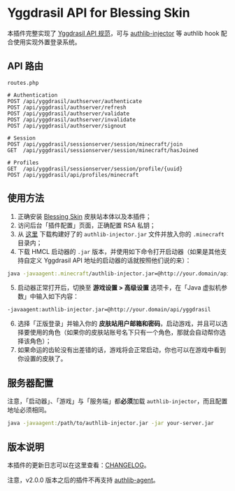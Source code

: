 # Yggdrasil API for Blessing Skin

本插件完整实现了 [Yggdrasil API 规范](https://github.com/to2mbn/authlib-injector/wiki/Yggdrasil%E6%9C%8D%E5%8A%A1%E7%AB%AF%E6%8A%80%E6%9C%AF%E8%A7%84%E8%8C%83)，可与 [authlib-injector](https://github.com/to2mbn/authlib-injector) 等 authlib hook 配合使用实现外置登录系统。

## API 路由

```
routes.php

# Authentication
POST /api/yggdrasil/authserver/authenticate
POST /api/yggdrasil/authserver/refresh
POST /api/yggdrasil/authserver/validate
POST /api/yggdrasil/authserver/invalidate
POST /api/yggdrasil/authserver/signout

# Session
POST /api/yggdrasil/sessionserver/session/minecraft/join
GET  /api/yggdrasil/sessionserver/session/minecraft/hasJoined

# Profiles
GET  /api/yggdrasil/sessionserver/session/profile/{uuid}
POST /api/yggdrasil/api/profiles/minecraft
```

## 使用方法

1. 正确安装 [Blessing Skin](https://github.com/printempw/blessing-skin-server) 皮肤站本体以及本插件；
2. 访问后台「插件配置」页面，正确配置 RSA 私钥；
3. 从 [这里](https://ci.to2mbn.org/job/authlib-injector) 下载构建好了的 `authlib-injector.jar` 文件并放入你的 `.minecraft` 目录内；
4. 下载 HMCL 启动器的 `.jar` 版本，并使用如下命令打开启动器（如果是其他支持自定义 Yggdrasil API 地址的启动器的话就按照他们说的来）：

```bash
java -javaagent:.minecraft/authlib-injector.jar=@http://your.domain/api/yggdrasil -jar HMCL.jar
```

5. 启动器正常打开后，切换至 **游戏设置 > 高级设置** 选项卡，在「Java 虚拟机参数」中输入如下内容：

```text
-javaagent:authlib-injector.jar=@http://your.domain/api/yggdrasil
```

6. 选择「正版登录」并输入你的 **皮肤站用户邮箱和密码**，启动游戏，并且可以选择要使用的角色（如果你的皮肤站账号名下只有一个角色，那就会自动帮你选择该角色）；
7. 如果命运的齿轮没有出差错的话，游戏将会正常启动，你也可以在游戏中看到你设置的皮肤了。

## 服务器配置

注意，「启动器」、「游戏」与「服务端」都**必须**加载 `authlib-injector`，而且配置地址必须相同。

```bash
java -javaagent:/path/to/authlib-injector.jar -jar your-server.jar
```

## 版本说明

本插件的更新日志可以在这里查看：[CHANGELOG](https://github.com/printempw/yggdrasil-api/blob/master/CHANGELOG.md)。

注意，v2.0.0 版本之后的插件不再支持 [authlib-agent](https://github.com/to2mbn/authlib-agent)。
